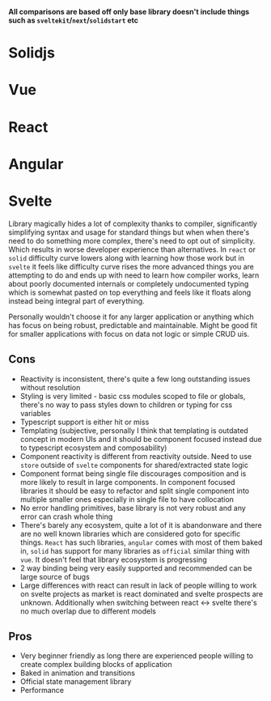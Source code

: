 **All comparisons are based off only base library doesn't include things such as `sveltekit`/`next`/`solidstart` etc**

# Solidjs

# Vue

# React

# Angular

# Svelte

Library magically hides a lot of complexity thanks to compiler, significantly simplifying syntax and usage for standard things but when when there's need to do something more complex, there's need to opt out of simplicity. Which results in worse developer experience than alternatives. In `react` or `solid` difficulty curve lowers along with learning how those work but in `svelte` it feels like difficulty curve rises the more advanced things you are attempting to do and ends up with need to learn how compiler works, learn about poorly documented internals or completely undocumented typing which is somewhat pasted on top everything and feels like it floats along instead being integral part of everything.

Personally wouldn't choose it for any larger application or anything which has focus on being robust, predictable and maintainable. Might be good fit for smaller applications with focus on data not logic or simple CRUD uis.

## Cons

- Reactivity is inconsistent, there's quite a few long outstanding issues without resolution
- Styling is very limited - basic css modules scoped to file or globals, there's no way to pass styles down to children or typing for css variables
- Typescript support is either hit or miss
- Templating (subjective, personally I think that templating is outdated concept in modern UIs and it should be component focused instead due to typescript ecosystem and composability)
- Component reactivity is different from reactivity outside. Need to use `store` outside of `svelte` components for shared/extracted state logic
- Component format being single file discourages composition and is more likely to result in large components. In component focused libraries it should be easy to refactor and split single component into multiple smaller ones especially in single file to have collocation
- No error handling primitives, base library is not very robust and any error can crash whole thing
- There's barely any ecosystem, quite a lot of it is abandonware and there are no well known libraries which are considered goto for specific things. `React` has such libraries, `angular` comes with most of them baked in, `solid` has support for many libraries as `official` similar thing with `vue`. It doesn't feel that library ecosystem is progressing
- 2 way binding being very easily supported and recommended can be large source of bugs
- Large differences with react can result in lack of people willing to work on svelte projects as market is react dominated and svelte prospects are unknown. Additionally when switching between react <-> svelte there's no much overlap due to different models

## Pros

- Very beginner friendly as long there are experienced people willing to create complex building blocks of application
- Baked in animation and transitions
- Official state management library
- Performance
